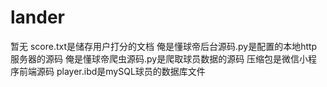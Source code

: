 # lander
暂无
score.txt是储存用户打分的文档
俺是懂球帝后台源码.py是配置的本地http服务器的源码
俺是懂球帝爬虫源码.py是爬取球员数据的源码
压缩包是微信小程序前端源码
player.ibd是mySQL球员的数据库文件
